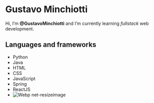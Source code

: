  # Gustavo Minchiotti
  Hi, I’m **@GustavoMinchiotti** and I’m currently learning *fullstack* web development.
## Languages and frameworks
- Python 
- Java
- HTML
- CSS
- JavaScript
- Spring
- ReactJS
- ![Webp net-resizeimage](https://user-images.githubusercontent.com/102749844/173351636-af5fb95b-ab48-421f-9dd0-0f162e9d4550.png)
